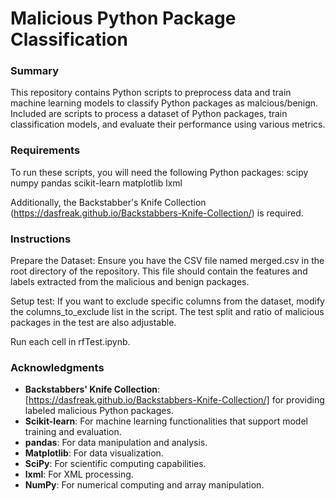 # Malicious Python Package Classification

### Summary

This repository contains Python scripts to preprocess data and train machine learning models to classify Python packages as malcious/benign. Included are scripts to process a dataset of Python packages, train classification models, and evaluate their performance using various metrics. 

### Requirements

To run these scripts, you will need the following Python packages:
    scipy
    numpy
    pandas
    scikit-learn
    matplotlib
    lxml

Additionally, the Backstabber's Knife Collection (https://dasfreak.github.io/Backstabbers-Knife-Collection/) is required.

### Instructions

Prepare the Dataset:
Ensure you have the CSV file named merged.csv in the root directory of the repository. This file should contain the features and labels extracted from the malicious and benign packages.

Setup test:
If you want to exclude specific columns from the dataset, modify the columns_to_exclude list in the script.
The test split and ratio of malicious packages in the test are also adjustable.

Run each cell in rfTest.ipynb.

### Acknowledgments
- **Backstabbers' Knife Collection**: [https://dasfreak.github.io/Backstabbers-Knife-Collection/] for providing labeled malicious Python packages.
- **Scikit-learn**: For machine learning functionalities that support model training and evaluation.
- **pandas**: For data manipulation and analysis.
- **Matplotlib**: For data visualization.
- **SciPy**: For scientific computing capabilities.
- **lxml**: For XML processing.
- **NumPy**: For numerical computing and array manipulation.